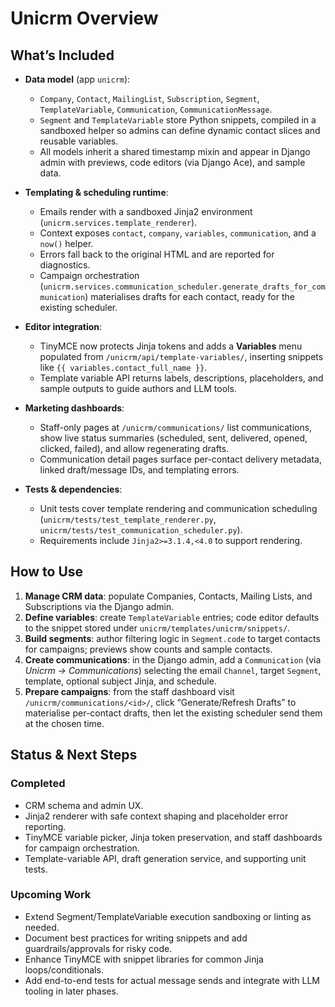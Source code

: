 # Unicrm Overview

## What’s Included
- **Data model** (app `unicrm`):
  - `Company`, `Contact`, `MailingList`, `Subscription`, `Segment`, `TemplateVariable`, `Communication`, `CommunicationMessage`.
  - `Segment` and `TemplateVariable` store Python snippets, compiled in a sandboxed helper so admins can define dynamic contact slices and reusable variables.
  - All models inherit a shared timestamp mixin and appear in Django admin with previews, code editors (via Django Ace), and sample data.

- **Templating & scheduling runtime**:
  - Emails render with a sandboxed Jinja2 environment (`unicrm.services.template_renderer`).
  - Context exposes `contact`, `company`, `variables`, `communication`, and a `now()` helper.
  - Errors fall back to the original HTML and are reported for diagnostics.
  - Campaign orchestration (`unicrm.services.communication_scheduler.generate_drafts_for_communication`) materialises drafts for each contact, ready for the existing scheduler.

- **Editor integration**:
  - TinyMCE now protects Jinja tokens and adds a **Variables** menu populated from `/unicrm/api/template-variables/`, inserting snippets like `{{ variables.contact_full_name }}`.
  - Template variable API returns labels, descriptions, placeholders, and sample outputs to guide authors and LLM tools.

- **Marketing dashboards**:
  - Staff-only pages at `/unicrm/communications/` list communications, show live status summaries (scheduled, sent, delivered, opened, clicked, failed), and allow regenerating drafts.
  - Communication detail pages surface per-contact delivery metadata, linked draft/message IDs, and templating errors.

- **Tests & dependencies**:
  - Unit tests cover template rendering and communication scheduling (`unicrm/tests/test_template_renderer.py`, `unicrm/tests/test_communication_scheduler.py`).
  - Requirements include `Jinja2>=3.1.4,<4.0` to support rendering.

## How to Use
1. **Manage CRM data**: populate Companies, Contacts, Mailing Lists, and Subscriptions via the Django admin.
2. **Define variables**: create `TemplateVariable` entries; code editor defaults to the snippet stored under `unicrm/templates/unicrm/snippets/`.
3. **Build segments**: author filtering logic in `Segment.code` to target contacts for campaigns; previews show counts and sample contacts.
4. **Create communications**: in the Django admin, add a `Communication` (via *Unicrm → Communications*) selecting the email `Channel`, target `Segment`, template, optional subject Jinja, and schedule.
5. **Prepare campaigns**: from the staff dashboard visit `/unicrm/communications/<id>/`, click “Generate/Refresh Drafts” to materialise per-contact drafts, then let the existing scheduler send them at the chosen time.

## Status & Next Steps
### Completed
- CRM schema and admin UX.
- Jinja2 renderer with safe context shaping and placeholder error reporting.
- TinyMCE variable picker, Jinja token preservation, and staff dashboards for campaign orchestration.
- Template-variable API, draft generation service, and supporting unit tests.

### Upcoming Work
- Extend Segment/TemplateVariable execution sandboxing or linting as needed.
- Document best practices for writing snippets and add guardrails/approvals for risky code.
- Enhance TinyMCE with snippet libraries for common Jinja loops/conditionals.
- Add end-to-end tests for actual message sends and integrate with LLM tooling in later phases.
